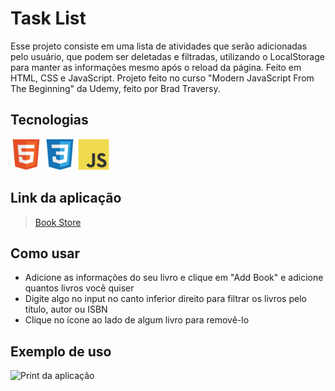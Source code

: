 # Task List

Esse projeto consiste em uma lista de atividades que serão adicionadas pelo usuário, que podem ser deletadas e filtradas, utilizando o LocalStorage para manter as informações mesmo após o reload da página. Feito em HTML, CSS e JavaScript. Projeto feito no curso "Modern JavaScript From The Beginning" da Udemy, feito por Brad Traversy. 

## Tecnologias

[<img src="https://raw.githubusercontent.com/devicons/devicon/master/icons/html5/html5-original.svg" width="50">](https://www.w3schools.com/html/)
[<img src="https://raw.githubusercontent.com/devicons/devicon/master/icons/css3/css3-original.svg" width="50">](https://www.w3schools.com/css/)
[<img src="https://raw.githubusercontent.com/devicons/devicon/master/icons/javascript/javascript-original.svg" width="50">](https://www.javascript.com/)

## Link da aplicação
> <a href="https://crisnzx.github.io/cursojs-bookstore/" target="_blank" >Book Store</a>

## Como usar

- Adicione as informações do seu livro e clique em "Add Book" e adicione quantos livros você quiser
- Digite algo no input no canto inferior direito para filtrar os livros pelo título, autor ou ISBN
- Clique no ícone ao lado de algum livro para removê-lo

## Exemplo de uso

<img src="https://i.imgur.com/6BPBccN.png" alt="Print da aplicação" >
